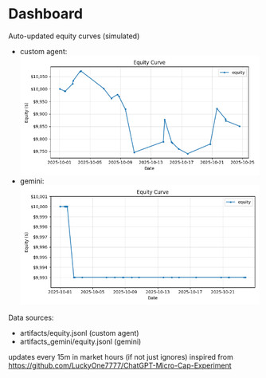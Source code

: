 # Dashboard

Auto-updated equity curves (simulated)

- custom agent: ![Equity Curve](artifacts/equity.png?v=bb3cf9e)
- gemini: ![Equity Curve (Gemini)](artifacts_gemini/equity.png?v=bb3cf9e)

Data sources:
- artifacts/equity.jsonl (custom agent)
- artifacts_gemini/equity.jsonl (gemini)

updates every 15m in market hours (if not just ignores)
inspired from https://github.com/LuckyOne7777/ChatGPT-Micro-Cap-Experiment